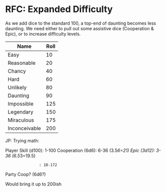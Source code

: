# RFC: Expanded Difficulty

As we add dice to the standard 100, a top-end of daunting becomes less
daunting. We need either to pull out some assistive dice (Cooperation
& Epic), or to increase difficulty levels.

Name           | Roll
----           |------
Easy           | 10
Reasonable     | 20
Chancy         | 40
Hard           | 60
Unlikely       | 80
Daunting       | 90
Impossible     | 125
Legendary      | 150
Miraculous     | 175
Inconceivable  | 200

JP: Trying math:

Player Skill (d100): 1-100
Cooperation   (6d6): 6-36  (3.5*6=21)
Epic         (3d12): 3-36  (6.5*3=19.5)

                   : 10-172

Party Coop?  (6d6?)

Would bring it up to 200ish
